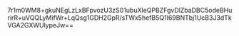 7r1m0WM8+gkuNEgLzLxBFpvozU3zS01ubuXleQPBZFgvDlZbaDBC5odeBHurirR+uVQQLyMifWr+LqQsg1GDH2GpR/sTWx5hefB5Q1I69BNTbj1UcB3J3dTkVGA2GXWUlypeJw==
